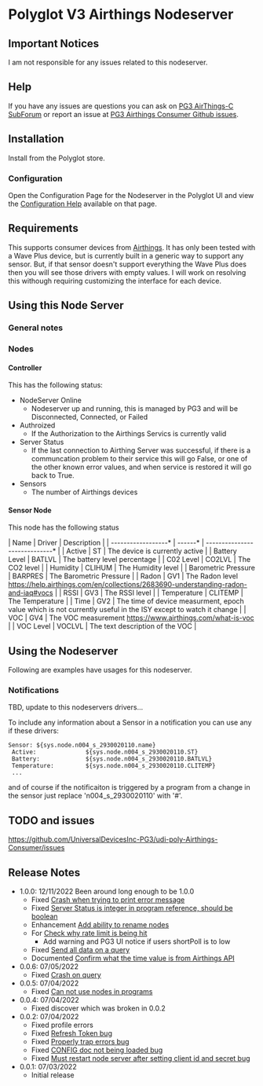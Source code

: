 # Polyglot V3 Airthings Nodeserver

## Important Notices

I am not responsible for any issues related to this nodeserver.

## Help

If you have any issues are questions you can ask on [PG3 AirThings-C SubForum](https://forum.universal-devices.com/forum/385-airthings-c/) or report an issue at [PG3 Airthings Consumer Github issues](https://github.com/UniversalDevicesInc-PG3/udi-poly-Airthings-Consumer/issues).

## Installation

Install from the Polyglot store.

### Configuration

Open the Configuration Page for the Nodeserver in the Polyglot UI and view the [Configuration Help](/CONFIG.md) available on that page.

## Requirements

This supports consumer devices from <a href="https://www.airthings.com/">Airthings</a>.  It has only been tested with a Wave Plus device, but is currently built in a generic way to support any sensor.  But, if that sensor doesn't support everything the Wave Plus does then you will see those drivers with empty values.  I will work on resolving this withough requiring customizing the interface for each device.

## Using this Node Server

### General notes

### Nodes

#### Controller

This has the following status:
- NodeServer Online
  - Nodeserver up and running, this is managed by PG3 and will be Disconnected, Connected, or Failed
- Authroized
  - If the Authorization to the Airthings Servics is currently valid
- Server Status
  - If the last connection to Airthing Server was successful, if there is a communcation problem to their service this will go False, or one of the other known error values, and when service is restored it will go back to True.
- Sensors
  - The number of Airthings devices

#### Sensor Node

This node has the following status

| Name                | Driver  | Description                    |
| ------------------* | ------* | -----------------------------* |
| Active              | ST      | The device is currently active |
| Battery Level       | BATLVL  | The battery level percentage |
| C02 Level           | CO2LVL  | The CO2 level |
| Humidity            | CLIHUM  | The Humidity level |
| Barometric Pressure | BARPRES | The Barometric Pressure |
| Radon               | GV1     | The Radon level https://help.airthings.com/en/collections/2683690-understanding-radon-and-iaq#vocs |
| RSSI                | GV3     | The RSSI level |
| Temperature         | CLITEMP | The Temperature |
| Time                | GV2     | The time of device measurment, epoch value which is not currently useful in the ISY except to watch it change |
| VOC                 | GV4     | The VOC measurement https://www.airthings.com/what-is-voc |
| VOC Level           | VOCLVL  | The text description of the VOC |




## Using the Nodeserver

Following are examples have usages for this nodeserver.

### Notifications

TBD, update to this nodeservers drivers...

To include any information about a Sensor in a notification you can use any if these drivers:
```
Sensor: ${sys.node.n004_s_2930020110.name}
 Active:              ${sys.node.n004_s_2930020110.ST}
 Battery:             ${sys.node.n004_s_2930020110.BATLVL}
 Temperature:         ${sys.node.n004_s_2930020110.CLITEMP}
 ...
```
and of course if the notificaiton is triggered by a program from a change in the sensor just replace 'n004_s_2930020110' with '#'.

## TODO and issues

https://github.com/UniversalDevicesInc-PG3/udi-poly-Airthings-Consumer/issues

## Release Notes
- 1.0.0: 12/11/2022
  Been around long enough to be 1.0.0
  - Fixed [Crash when trying to print error message](https://github.com/UniversalDevicesInc-PG3/udi-poly-Airthings-Consumer/issues/15)
  - Fixed [Server Status is integer in program reference, should be boolean](https://github.com/UniversalDevicesInc-PG3/udi-poly-Airthings-Consumer/issues/16)
  - Enhancement [Add ability to rename nodes](https://github.com/UniversalDevicesInc-PG3/udi-poly-Airthings-Consumer/issues/14)
  - For [Check why rate limit is being hit](https://github.com/UniversalDevicesInc-PG3/udi-poly-Airthings-Consumer/issues/13)
    - Add warning and PG3 UI notice if users shortPoll is to low
  - Fixed [Send all data on a query](https://github.com/UniversalDevicesInc-PG3/udi-poly-Airthings-Consumer/issues/12)
  - Documented [Confirm what the time value is from Airthings API](https://github.com/UniversalDevicesInc-PG3/udi-poly-Airthings-Consumer/issues/11)
- 0.0.6: 07/05/2022
  - Fixed [Crash on query](https://github.com/UniversalDevicesInc-PG3/udi-poly-Airthings-Consumer/issues/6)
- 0.0.5: 07/04/2022
  - Fixed [Can not use nodes in programs](https://github.com/UniversalDevicesInc-PG3/udi-poly-Airthings-Consumer/issues/5)
- 0.0.4: 07/04/2022
  - Fixed discover which was broken in 0.0.2
- 0.0.2: 07/04/2022
  - Fixed profile errors
  - Fixed [Refresh Token bug](https://github.com/UniversalDevicesInc-PG3/udi-poly-Airthings-Consumer/issues/4)
  - Fixed [Properly trap errors bug](https://github.com/UniversalDevicesInc-PG3/udi-poly-Airthings-Consumer/issues/3)
  - Fixed [CONFIG doc not being loaded bug](https://github.com/UniversalDevicesInc-PG3/udi-poly-Airthings-Consumer/issues/2)
  - Fixed [Must restart node server after setting client id and secret bug](https://github.com/UniversalDevicesInc-PG3/udi-poly-Airthings-Consumer/issues/1)
- 0.0.1: 07/03/2022
  - Initial release
